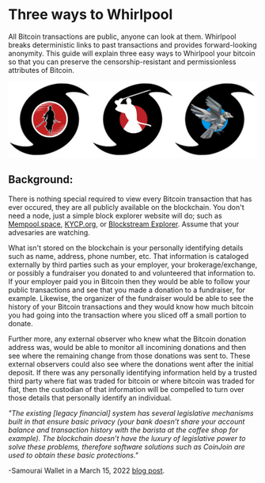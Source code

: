 # Three ways to Whirlpool
All Bitcoin transactions are public, anyone can look at them. Whirlpool breaks deterministic links to past transactions and provides forward-looking anonymity. This guide will explain three easy ways to Whirlpool your bitcoin so that you can preserve the censorship-resistant and permissionless attributes of Bitcoin. 

![](assets/Whirlpool3X.jpg)

## Background:
There is nothing special required to view every Bitcoin transaction that has ever occured, they are all publicly available on the blockchain. You don't need a node, just a simple block explorer website will do; such as [Mempool.space](https://mempool.space/), [KYCP.org](https://kycp.org/#/), or [Blockstream Explorer](https://blockstream.info/). Assume that your advesaries are watching.  

What isn't stored on the blockchain is your personally identifying details such as name, address, phone number, etc. That information is cataloged externally by third parties such as your employer, your brokerage/exchange, or possibly a fundraiser you donated to and volunteered that information to. If your employer paid you in Bitcoin then they would be able to follow your public transactions and see that you made a donation to a fundraiser, for example. Likewise, the organizer of the fundraiser would be able to see the history of your Bitcoin transactions and they would know how much bitcoin you had going into the transaction where you sliced off a small portion to donate. 

Further more, any external observer who knew what the Bitcoin donation address was, would be able to monitor all incomining donations and then see where the remaining change from those donations was sent to. These external observers could also see where the donations went after the initial deposit. If there was any personally identifying information held by a trusted third party where fiat was traded for bitcoin or where bitcoin was traded for fiat, then the custodian of that information will be compelled to turn over those details that personally identify an individual. 

*"The existing [legacy financial] system has several legislative mechanisms built in that ensure basic privacy (your bank doesn’t share your account balance and transaction history with the barista at the coffee shop for example). The blockchain doesn’t have the luxury of legislative power to solve these problems, therefore software solutions such as CoinJoin are used to obtain these basic protections."*

-Samourai Wallet in a March 15, 2022 [blog post](https://medium.com/samourai-wallet/the-national-crime-agency-vs-non-custodial-coinjoin-1ebc4433c9a6).
